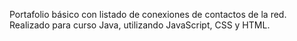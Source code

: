 Portafolio básico con listado de conexiones de contactos de la red. Realizado para curso Java, utilizando JavaScript, CSS y HTML.
